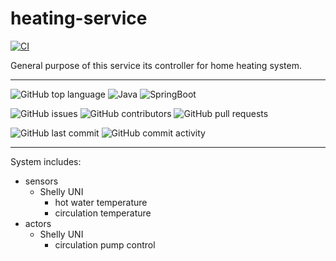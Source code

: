 # heating-service

[![CI](https://github.com/smart-home-automation-system/heating-service/actions/workflows/CI.yml/badge.svg)](https://github.com/smart-home-automation-system/gateway-service/actions/workflows/CI.yml)

General purpose of this service its controller for home heating system.

---

![GitHub top language](https://img.shields.io/github/languages/top/smart-home-automation-system/heating-service?style=plastic)
![Java](https://img.shields.io/badge/java-17-yellow?style=plastic)
![SpringBoot](https://img.shields.io/badge/SpringBoot-3.3.3-blue?style=plastic)

![GitHub issues](https://img.shields.io/github/issues/smart-home-automation-system/heating-service?style=plastic)
![GitHub contributors](https://img.shields.io/github/contributors/smart-home-automation-system/heating-service?style=plastic)
![GitHub pull requests](https://img.shields.io/github/issues-pr-raw/smart-home-automation-system/heating-service?style=plastic)

![GitHub last commit](https://img.shields.io/github/last-commit/smart-home-automation-system/heating-service?style=plastic)
![GitHub commit activity](https://img.shields.io/github/commit-activity/m/smart-home-automation-system/heating-service?style=plastic)

---

System includes:

- sensors
    - Shelly UNI
        - hot water temperature
        - circulation temperature
- actors
    - Shelly UNI
        - circulation pump control